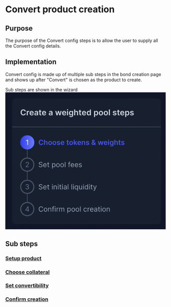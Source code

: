 # Convert product creation

## Purpose

The purpose of the Convert config steps is to allow the user to supply all the Convert config details.

## Implementation

Convert config is made up of multiple sub steps in the bond creation page and shows up after "Convert" is chosen as the product to create.

Sub steps are shown in the wizard
![](../../../../assets/balancer/wizard_steps.png)

## Sub steps

### [Setup product](../steps.md###Setup-product)

### [Choose collateral](../steps.md###Choose-collateral)

### [Set convertibility](../steps.md###Set-convertibility)

### [Confirm creation](../steps.md###Confirm-creation)
